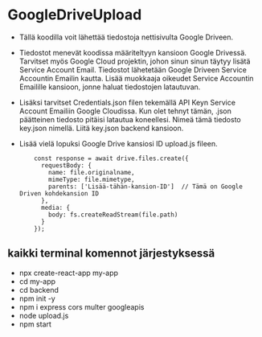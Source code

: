 # GoogleDriveUpload
- Tällä koodilla voit lähettää tiedostoja nettisivulta Google Driveen.
- Tiedostot menevät koodissa määriteltyyn kansioon Google Drivessä. Tarvitset myös Google Cloud projektin, johon sinun sinun täytyy lisätä Service Account Email. Tiedostot lähetetään Google Driveen Service Accountin Emailin kautta. Lisää muokkaaja oikeudet Service Accountin Emailille kansioon, jonne haluat tiedostojen latautuvan.
- Lisäksi tarvitset Credentials.json filen tekemällä API Keyn Service Account Emailiin Google Cloudissa. Kun olet tehnyt tämän, .json päätteinen tiedosto pitäisi latautua koneellesi. Nimeä tämä tiedosto key.json nimellä. Liitä key.json backend kansioon.
- Lisää vielä lopuksi Google Drive kansiosi ID upload.js fileen.
  
  ```
      const response = await drive.files.create({
        requestBody: {
          name: file.originalname,
          mimeType: file.mimetype,
          parents: ['Lisää-tähän-kansion-ID']  // Tämä on Google Driven kohdekansion ID
        },
        media: {
          body: fs.createReadStream(file.path)
        }
      });
  ```

## kaikki terminal komennot järjestyksessä

- npx create-react-app my-app
- cd my-app
- cd backend
- npm init -y
- npm i express cors multer googleapis
- node upload.js
- npm start
